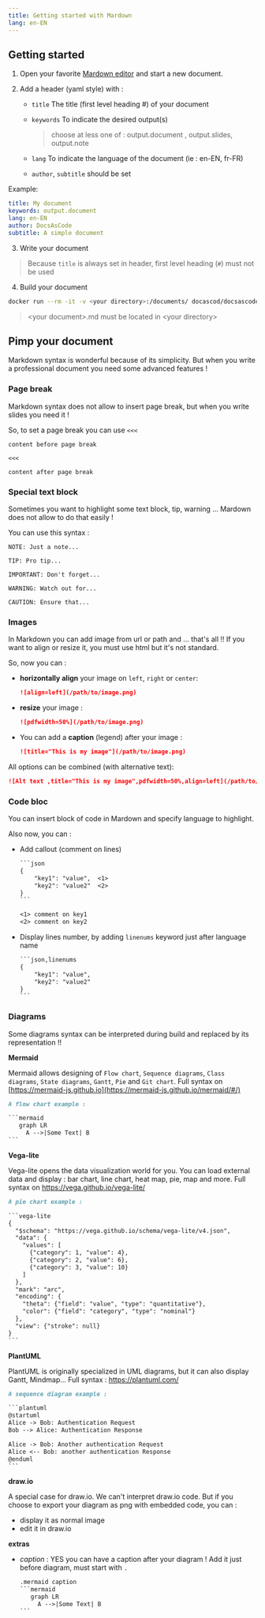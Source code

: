 ```yaml
---
title: Getting started with Mardown
lang: en-EN
---
```


## Getting started

1. Open your favorite [Mardown editor](https://marktext.app/) and start a new document.

2. Add a header (yaml style) with :
   
   * `title` The title (first level heading #) of your document
   
   * `keywords` To indicate the desired output(s)
     
     > choose at less one of : output.document , output.slides, output.note
   
   * `lang` To indicate the language of the document (ie : en-EN, fr-FR)
   
   * `author`, `subtitle` should be set

Example:

```yaml
title: My document
keywords: output.document
lang: en-EN
author: DocsAsCode
subtitle: A simple document
```

3. Write your document

> Because `title` is always set in header, first level heading (`#`) must not be used 

4. Build your document

```bash
docker run --rm -it -v <your directory>:/documents/ docascod/docsascode build <your document>.md
```

> \<your document\>.md must be located in \<your directory\>

## Pimp your document

Markdown syntax is wonderful because of its simplicity. But when you write a professional document you need some advanced features !

### Page break

Markdown syntax does not allow to insert page break, but when you write slides you need it !

So, to set a page break you can use `<<<`

```asciidoc
content before page break

<<<

content after page break
```

### Special text block

Sometimes you want to highlight some text block, tip, warning ... Mardown does not allow to do that easily !

You can use this syntax :

```asciidoc
NOTE: Just a note...

TIP: Pro tip...

IMPORTANT: Don't forget...

WARNING: Watch out for...

CAUTION: Ensure that...
```

### Images

In Markdown you can add image from url or path and ... that's all !! If you want to align or resize it, you must use html but it's not standard.

So, now you can :

* **horizontally align** your image on `left`, `right` or `center`:
  
  ```markdown
  ![align=left](/path/to/image.png)
  ```

* **resize** your image :
  
  ```markdown
  ![pdfwidth=50%](/path/to/image.png)
  ```

* You can add a **caption** (legend) after your image :
  
  ```markdown
  ![title="This is my image"](/path/to/image.png)
  ```

All options can be combined (with alternative text):

```markdown
![Alt text ,title="This is my image",pdfwidth=50%,align=left](/path/to/image.png)
```

### Code bloc

You can insert block of code in Mardown and specify language to highlight.

Also now, you can :

* Add callout (comment on lines)
  
  ```markdown
  ​```json
  {
      "key1": "value",  <1>
      "key2": "value2"  <2>
  }
  ​```
  
  <1> comment on key1
  <2> comment on key2
  ```
  
* Display lines number, by adding `linenums` keyword just after language name

  ```markdown
  ​```json,linenums
  {
      "key1": "value",
      "key2": "value2"
  }
  ​```
  ```


### Diagrams

Some diagrams syntax can be interpreted during build and replaced by its representation !!

**Mermaid**

Mermaid allows designing of `Flow chart`, `Sequence diagrams`, `Class diagrams`, `State diagrams`, `Gantt`, `Pie` and `Git chart`. Full syntax on [https://mermaid-js.github.io](https://mermaid-js.github.io/mermaid/#/)

```markdown
A flow chart example :

​```mermaid
   graph LR
     A -->|Some Text| B
​```
```

**Vega-lite**

Vega-lite opens the data visualization world for you. You can load external data and display : bar chart, line chart, heat map, pie, map and more. Full syntax on https://vega.github.io/vega-lite/

```markdown
A pie chart example :

​```vega-lite
{
  "$schema": "https://vega.github.io/schema/vega-lite/v4.json",
  "data": {
    "values": [
      {"category": 1, "value": 4},
      {"category": 2, "value": 6},
      {"category": 3, "value": 10}
    ]
  },
  "mark": "arc",
  "encoding": {
    "theta": {"field": "value", "type": "quantitative"},
    "color": {"field": "category", "type": "nominal"}
  },
  "view": {"stroke": null}
}
​```
```

**PlantUML**

PlantUML is originally specialized in UML diagrams, but it can also display Gantt, Mindmap... Full syntax : https://plantuml.com/

```markdown
A sequence diagram example :

​```plantuml
@startuml
Alice -> Bob: Authentication Request
Bob --> Alice: Authentication Response

Alice -> Bob: Another authentication Request
Alice <-- Bob: another authentication Response
@enduml
​```
```

**draw.io**

A special case for draw.io. We can't interpret draw.io code. But if you choose to export your diagram as png with embedded code, you can :

* display it as normal image
* edit it in draw.io

**extras**

 * *caption* : YES you can have a caption after your diagram ! Add it just before diagram, must start with `.` 

   ```markdown
   .mermaid caption
   ​```mermaid
      graph LR
        A -->|Some Text| B
   ​```
   ```


